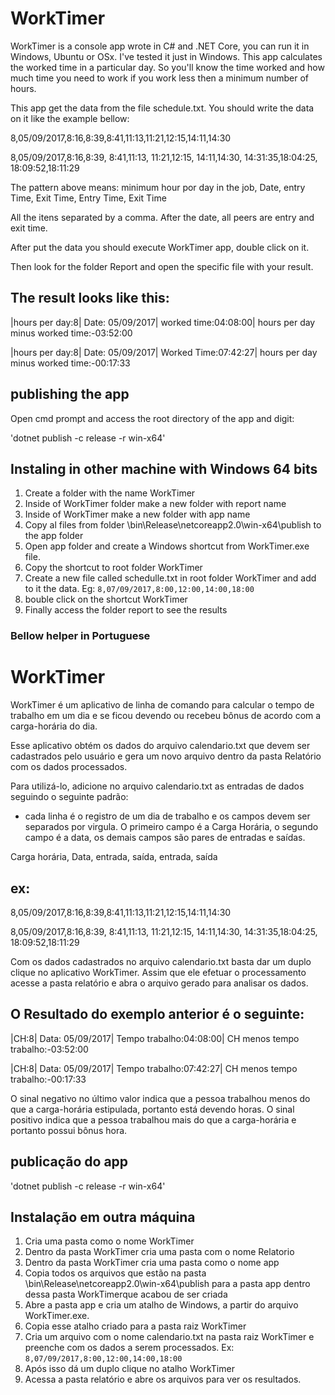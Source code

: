 # WorkTimer
WorkTimer is a console app wrote in C# and .NET Core, you can run it in Windows, Ubuntu or OSx. I've tested it just in Windows.
This app calculates the worked time in a particular day. So you'll know the time worked and how much time you need to work if you work less then a minimum number of hours.

This app get the data from the file schedule.txt. You should write the data on it like the example bellow:

8,05/09/2017,8:16,8:39,8:41,11:13,11:21,12:15,14:11,14:30

8,05/09/2017,8:16,8:39, 8:41,11:13, 11:21,12:15, 14:11,14:30, 14:31:35,18:04:25, 18:09:52,18:11:29

The pattern above means: 
minimum hour por day in the job, Date, entry Time, Exit Time, Entry Time, Exit Time 

All the itens separated by a comma. After the date, all peers are entry and exit time. 

After put the data you should execute WorkTimer app, double click on it. 

Then look for the folder Report and open the specific file with your result.


## The result looks like this:

|hours per day:8| Date: 05/09/2017| worked time:04:08:00| hours per day minus worked time:-03:52:00

|hours per day:8| Date: 05/09/2017| Worked Time:07:42:27| hours per day minus worked time:-00:17:33

## publishing the app

Open cmd prompt and access the root directory of the app and digit:

'dotnet publish -c release -r win-x64'

## Instaling in other machine with Windows 64 bits

1. Create a folder with the name WorkTimer
2. Inside of WorkTimer folder make a new folder with report name
3. Inside of WorkTimer make a new folder with app name
4. Copy al files from folder \bin\Release\netcoreapp2.0\win-x64\publish to the app folder
5. Open app folder and create a Windows shortcut from WorkTimer.exe file. 
6. Copy the shortcut to root folder WorkTimer
8. Create a new file called schedulle.txt in root folder WorkTimer and add to it the data. Eg: `8,07/09/2017,8:00,12:00,14:00,18:00`
9. bouble click on the shortcut WorkTimer
10. Finally access the folder report to see the results

### Bellow helper in Portuguese

# WorkTimer
WorkTimer é um aplicativo de linha de comando para calcular o tempo de trabalho em um dia e se ficou devendo ou recebeu bônus de acordo com a carga-horária do dia. 

Esse aplicativo obtém os dados do arquivo calendario.txt que devem ser cadastrados pelo usuário e gera um novo arquivo dentro da pasta Relatório com os dados processados.

Para utilizá-lo, adicione no arquivo calendario.txt as entradas de dados seguindo o seguinte padrão:

- cada linha é o registro de um dia de trabalho e os campos devem ser separados por virgula. O primeiro campo é a Carga Horária, o segundo campo é a data, os demais campos são pares de entradas e saídas.

Carga horária, Data, entrada, saída, entrada, saída

## ex:

8,05/09/2017,8:16,8:39,8:41,11:13,11:21,12:15,14:11,14:30

8,05/09/2017,8:16,8:39, 8:41,11:13, 11:21,12:15, 14:11,14:30, 14:31:35,18:04:25, 18:09:52,18:11:29

Com os dados cadastrados no arquivo calendario.txt basta dar um duplo clique no aplicativo WorkTimer. 
Assim que ele efetuar o processamento acesse a pasta relatório e abra o arquivo gerado para analisar os dados.

## O Resultado do exemplo anterior é o seguinte:

|CH:8| Data: 05/09/2017| Tempo trabalho:04:08:00| CH menos tempo trabalho:-03:52:00

|CH:8| Data: 05/09/2017| Tempo trabalho:07:42:27| CH menos tempo trabalho:-00:17:33

O sinal negativo no último valor indica que a pessoa trabalhou menos do que a carga-horária estipulada, portanto está devendo horas.
O sinal positivo indica que a pessoa trabalhou mais do que a carga-horária e portanto possui bônus hora.

## publicação do app 

'dotnet publish -c release -r win-x64'

## Instalação em outra máquina

1. Cria uma pasta como o nome WorkTimer
2. Dentro da pasta WorkTimer cria uma pasta com o nome Relatorio
3. Dentro da pasta WorkTimer cria uma pasta como o nome app
4. Copia todos os arquivos que estão na pasta \bin\Release\netcoreapp2.0\win-x64\publish para a pasta app dentro dessa pasta WorkTimerque acabou de ser criada
5. Abre a pasta app e cria um atalho de Windows, a partir do arquivo WorkTimer.exe. 
6. Copia esse atalho criado para a pasta raiz WorkTimer
8. Cria um arquivo com o nome calendario.txt na pasta raiz WorkTimer e preenche com os dados a serem processados. Ex: `8,07/09/2017,8:00,12:00,14:00,18:00`
9. Após isso dá um duplo clique no atalho WorkTimer
10. Acessa a pasta relatório e abre os arquivos para ver os resultados.



